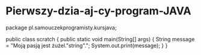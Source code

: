 # Pierwszy-dzia-aj-cy-program-JAVA
package pl.samouczekprogramisty.kursjava;

public class scratch {
    public static void main(String[] args) {
        String message = "Moją pasją jest żużel.\"string\".";
        System.out.print(message);
    }
}
